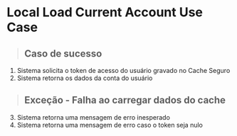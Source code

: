 # Local Load Current Account Use Case

> ## Caso de sucesso
1. Sistema solicita o token de acesso do usuário gravado no Cache Seguro
2. Sistema retorna os dados da conta do usuário

> ## Exceção - Falha ao carregar dados do cache
3. Sistema retorna uma mensagem de erro inesperado
4. Sistema retorna uma mensagem de erro caso o token seja nulo